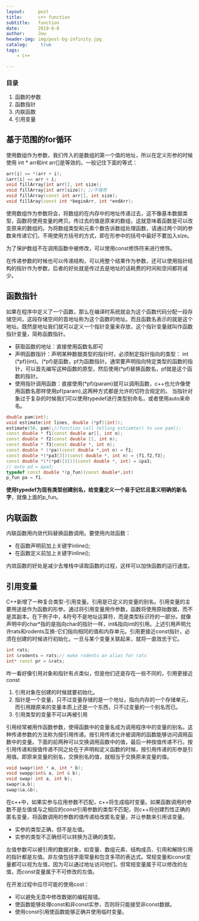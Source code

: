 ```yaml
---
layout:     post
title:      c++ function
subtitle:   function
date:       2019-8-8
author:     Jow
header-img: img/post-bg-infinity.jpg
catalog: 	 true 
tags:
    - C++

---
```


### 目录
1. 函数的参数
2. 函数指针
3. 内联函数
4. 引用变量


> 
## 基于范围的for循环
使用数组作为参数，我们传入的是数组的第一个值的地址，所以在定义形参的时候使用 int * arr和int arr[]是等效的。一般记住下面的等式：
```c++
arr[i] == *(arr + i);
&arr[i] == arr + i;
void fillArray[int arr[], int size);
void fillArray[int arr[size]); //不推荐
void fillArray(const int arr[], int size);
void fillAray(const int *beginArr, int *endArr);
```
使用数组作为参数将会，将数组的在内存中的地址传递过去，这不像基本数据类型，函数将使用变量的拷贝。传过去的值是原来的数组，这就意味着函数是可以改变原来的数组的。为将数组类型和元素个数告诉数组处理函数，请通过两个同的参数来传递它们，不用使用方括号的方式，即在形参中的括号中最好不要加入size。

为了保护数组不在调用函数中被修改，可以使用const修饰符来进行修饰。

在传递参数的时候也可以传递结构，可以用整个结果作为参数，还可以使用指针结构的指针作为参数，后者的好处就是传过去是地址的话耗费的时间和空间都将减少。

## 函数指针

如果在程序中定义了一个函数，那么在编译时系统就会为这个函数代码分配一段存储空间，这段存储空间的首地址称为这个函数的地址。而且函数名表示的就是这个地址。既然是地址我们就可以定义一个指针变量来存放，这个指针变量就叫作函数指针变量，简称函数指针。

* 获取函数的地址：直接使用函数名即可
* 声明函数指针：声明某种数据类型的指针时，必须制定指针指向的类型： int (\*pf)(int)。(\*pf)是函数，pf为函数指针。通常要声明指向特定类型的函数的指针，可以首先编写这种函数的原型，然后使用(*pf)替换函数名，pf就是这个函数的指针。
* 使用指针调用函数：直接使用(*pf)(param)就可以调用函数，c++也允许像使用函数名那样使用pf(param),这两种方式都是允许的切符合规定的。
当指针对象过于复杂的时候我们可以使用typedef进行类型别命名，或者使用auto来命名。
```c++
double pam(int);
void estimate(int lines, double (*pf)(int));
estimate(50, pam);//function call telling estiamte() to use pam();
const double * f1(const double ar[], int n);
const double * f2(const double [], int n);
const double * f3(const double *, int n);
const double * (*pa)(const double *,int n) = f1;
const double *(*pa3[3])(const double *, int n) = {f1,f2,f3};
const double *(*(*pd)[3]))(const double *, int) = &pa3;
// auto pd = &pa3;
typedef const double *(p_fun)(const double*,int)
p_fun pa = f1.
```

**使用typedef为现有类型创建别名，给变量定义一个易于记忆且意义明确的新名字**，就像上面的p_fun。

## 内联函数

内联函数用内敛代码替换函数调用。要使用内敛函数：
* 在函数声明前加上关键字inline();
* 在函数定义前加上关键字inline();

内敛函数的好处是减少去堆栈中读取函数的过程，这样可以加快函数的运行速度。

## 引用变量
C++新增了一种复合类型-引用变量。引用是已定义的变量的别名。引用变量的主要用途是作为函数的形参。通过将引用变量用作参数，函数将使用原始数据，而不是其副本。在下例子中，&符号不是地址运算符，而是类型标识符的一部分。就像声明中的char*指的是指向char的指针一样，int&指向int的引用。上述引用声明允许rats和rodents互换-它们指向相同的值和内存单元。引用更接近const指针，必须在创建的时候进行初始化，一旦与某个变量关联起来，就将一直效忠于它。

```c++
int rats;
int &rodents = rats;// make rodents an alias for rats
int* const pr = &rats;
```
咋一看好像引用对象和指针有点类似，但是他们还是存在一些不同的，引用更接近const
1. 引用对象在创建的时候就要初始化。
2. 指针是一个变量，只不过变量存储的是一个地址，指向内存的一个存储单元，而引用跟原来的变量本质上还是一个东西，只不过变量的一个别名而已。
3. 引用类型的变量不可以再被引用

引用经常被用作函数参数，使得函数中的变量名成为调用程序中的变量的别名。这种传递参数的方法称为按引用传递。按引用传递允许被调用的函数能够访问调用函数中的变量。下面的前两种可以交换调用函数中的值，最后一种按值传递不行。按引用传递和按值传递不同之处在于声明和定义函数的时候，按引用传递的形参是引用值。即原来变量的别名，交换别名的值，就相当于交换原来变量的值。

```c++
void swapr(int * a, int * b);
void swapp(int& a, int & b);
void swap( int a, int b);
swapr(a,b);
swap(&a,&b);
```

在c++中，如果实参与应用参数不匹配，c++将生成临时变量。如果函数调用的参数不是左值或与之相应的const引用参数的类型不匹配，则c++将创建烈性正确的匿名变量，将函数调用的参数的值传递给改匿名变量，并让参数来引用该变量。
* 实参的类型正确，但不是左值。
* 实参的类型不正确但可以转换为正确的类型。

左值参数可以被引用的数据对象，如变量、数组元素、结构成员、引用和解除引用的指针都是左值。非左值包括字面常量和包含多项的表达式。常规变量和const变量都可以视为左值，因为可以通过地址访问他们。但常规变量属于可以修改的左值，而const变量属于不可修改的左值。

在开发过程中应尽可能的使用cost：
* 可以避免无意中修改数据的编程报错。
* 使函数能够处理const和非const实参，否则将只能接受非const数据。
* 使用const引用使函数能够正确并使用临时变量。